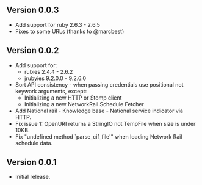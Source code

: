 ## Version 0.0.3

  * Add support for ruby 2.6.3 - 2.6.5
  * Fixes to some URLs (thanks to @marcbest)

## Version 0.0.2

  * Add support for:
    * rubies 2.4.4 - 2.6.2
    * jrubyies 9.2.0.0 - 9.2.6.0
  * Sort API consistency - when passing credentials use positional not keywork arguments, except:
    * Initializing a new HTTP or Stomp client
    * Initializing a new NetworkRail Schedule Fetcher
  * Add National rail - Knowledge base - National service indicator via HTTP.
  * Fix issue 1: OpenURI returns a StringIO not TempFile when size is under 10KB.
  * Fix "undefined method `parse_cif_file'" when loading Network Rail schedule data.

## Version 0.0.1

 * Initial release.
